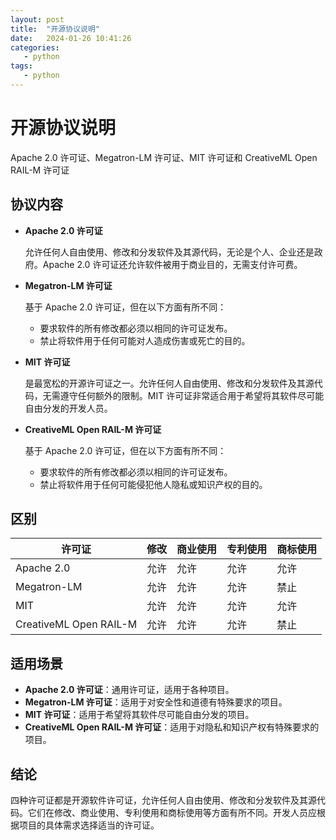 ```yaml
---
layout: post
title:  "开源协议说明"
date:   2024-01-26 10:41:26
categories: 
   - python
tags:
   - python
---
```


# 开源协议说明
Apache 2.0 许可证、Megatron-LM 许可证、MIT 许可证和 CreativeML Open RAIL-M 许可证

## 协议内容

* **Apache 2.0 许可证**

  允许任何人自由使用、修改和分发软件及其源代码，无论是个人、企业还是政府。Apache 2.0 许可证还允许软件被用于商业目的，无需支付许可费。

* **Megatron-LM 许可证**

  基于 Apache 2.0 许可证，但在以下方面有所不同：

    * 要求软件的所有修改都必须以相同的许可证发布。
    * 禁止将软件用于任何可能对人造成伤害或死亡的目的。

* **MIT 许可证**

  是最宽松的开源许可证之一。允许任何人自由使用、修改和分发软件及其源代码，无需遵守任何额外的限制。MIT 许可证非常适合用于希望将其软件尽可能自由分发的开发人员。

* **CreativeML Open RAIL-M 许可证**

  基于 Apache 2.0 许可证，但在以下方面有所不同：

    * 要求软件的所有修改都必须以相同的许可证发布。
    * 禁止将软件用于任何可能侵犯他人隐私或知识产权的目的。

## 区别

| 许可证 | 修改 | 商业使用 | 专利使用 | 商标使用 |
|---|---|---|---|---|
| Apache 2.0 | 允许 | 允许 | 允许 | 允许 |
| Megatron-LM | 允许 | 允许 | 允许 | 禁止 |
| MIT | 允许 | 允许 | 允许 | 允许 |
| CreativeML Open RAIL-M | 允许 | 允许 | 允许 | 禁止 |

## 适用场景

* **Apache 2.0 许可证**：通用许可证，适用于各种项目。
* **Megatron-LM 许可证**：适用于对安全性和道德有特殊要求的项目。
* **MIT 许可证**：适用于希望将其软件尽可能自由分发的项目。
* **CreativeML Open RAIL-M 许可证**：适用于对隐私和知识产权有特殊要求的项目。

## 结论

四种许可证都是开源软件许可证，允许任何人自由使用、修改和分发软件及其源代码。它们在修改、商业使用、专利使用和商标使用等方面有所不同。开发人员应根据项目的具体需求选择适当的许可证。
